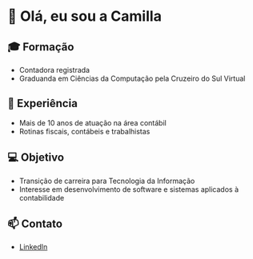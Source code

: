 # 👋 Olá, eu sou a Camilla 

## 🎓 Formação
- Contadora registrada  
- Graduanda em Ciências da Computação pela Cruzeiro do Sul Virtual  

## 💼 Experiência
- Mais de 10 anos de atuação na área contábil  
- Rotinas fiscais, contábeis e trabalhistas  

## 💻 Objetivo
- Transição de carreira para Tecnologia da Informação  
- Interesse em desenvolvimento de software e sistemas aplicados à contabilidade  

## 📫 Contato
- [LinkedIn](https://www.linkedin.com/in/camilla-colla-b30a45382/)
